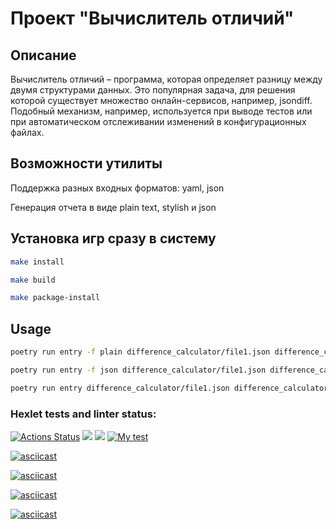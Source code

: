 # Проект "Вычислитель отличий" 


## Описание
Вычислитель отличий – программа, которая определяет разницу между двумя структурами данных. Это популярная задача, для решения которой существует множество онлайн-сервисов, например, jsondiff. Подобный механизм, например, используется при выводе тестов или при автоматическом отслеживании изменений в конфигурационных файлах.

## Возможности утилиты
Поддержка разных входных форматов: yaml, json

Генерация отчета в виде plain text, stylish и json

## Установка игр сразу в систему

```sh
make install
```
```sh
make build
```
```sh
make package-install
```
## Usage

```sh
poetry run entry -f plain difference_calculator/file1.json difference_calculator/file2.json
```
```sh
poetry run entry -f json difference_calculator/file1.json difference_calculator/file2.json
```
```sh
poetry run entry difference_calculator/file1.json difference_calculator/file2.json
```

### Hexlet tests and linter status:
[![Actions Status](https://github.com/NevermoreKatana/python-project-50/workflows/hexlet-check/badge.svg)](https://github.com/NevermoreKatana/python-project-50/actions) <a href="https://codeclimate.com/github/NevermoreKatana/python-project-50/maintainability"><img src="https://api.codeclimate.com/v1/badges/dab58b38c4e5848d84b2/maintainability" /></a> <a href="https://codeclimate.com/github/NevermoreKatana/python-project-50/test_coverage"><img src="https://api.codeclimate.com/v1/badges/dab58b38c4e5848d84b2/test_coverage" /></a> [![My test](https://github.com/NevermoreKatana/python-project-50/actions/workflows/python-app.yml/badge.svg)](https://github.com/NevermoreKatana/python-project-50/actions/workflows/python-app.yml)

[![asciicast](https://asciinema.org/a/DWVtWVXc96utrDKMabUw4YTK9.svg)](https://asciinema.org/a/DWVtWVXc96utrDKMabUw4YTK9)

[![asciicast](https://asciinema.org/a/77lfdli1lAZGxT2bQBHXxohpU.svg)](https://asciinema.org/a/77lfdli1lAZGxT2bQBHXxohpU)

[![asciicast](https://asciinema.org/a/3gBnHcFm5qO0Oog7dh66pRtSR.svg)](https://asciinema.org/a/3gBnHcFm5qO0Oog7dh66pRtSR)

[![asciicast](https://asciinema.org/a/98KVxJYSDjDOarm5CBOo7xAsm.svg)](https://asciinema.org/a/98KVxJYSDjDOarm5CBOo7xAsm)
